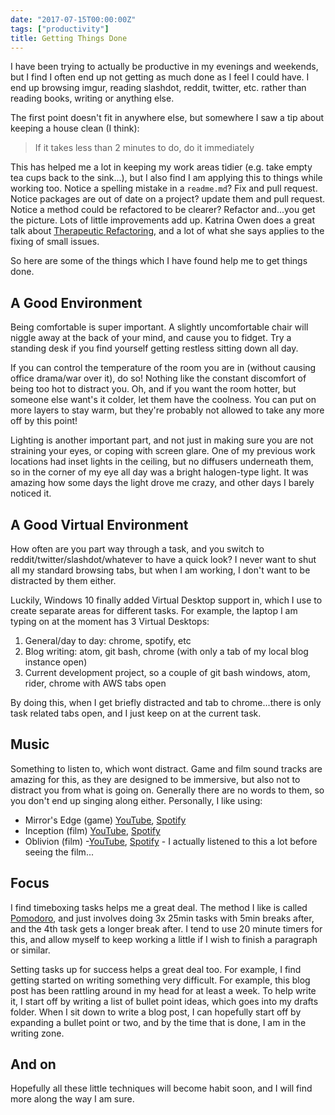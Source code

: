```yaml
---
date: "2017-07-15T00:00:00Z"
tags: ["productivity"]
title: Getting Things Done
---
```


I have been trying to actually be productive in my evenings and weekends, but I find I often end up not getting as much done as I feel I could have.  I end up browsing imgur, reading slashdot, reddit, twitter, etc. rather than reading books, writing or anything else.

The first point doesn't fit in anywhere else, but somewhere I saw a tip about keeping a house clean (I think):

> If it takes less than 2 minutes to do, do it immediately

This has helped me a lot in keeping my work areas tidier (e.g. take empty tea cups back to the sink...), but I also find I am applying this to things while working too.  Notice a spelling mistake in a `readme.md`? Fix and pull request. Notice packages are out of date on a project? update them and pull request.  Notice a method could be refactored to be clearer? Refactor and...you get the picture.  Lots of little improvements add up.  Katrina Owen does a great talk about [Therapeutic Refactoring](https://www.youtube.com/watch?v=J4dlF0kcThQ), and a lot of what she says applies to the fixing of small issues.

So here are some of the things which I have found help me to get things done.

## A Good Environment
Being comfortable is super important.  A slightly uncomfortable chair will niggle away at the back of your mind, and cause you to fidget.  Try a standing desk if you find yourself getting restless sitting down all day.

If you can control the temperature of the room you are in (without causing office drama/war over it), do so!  Nothing like the constant discomfort of being too hot to distract you.  Oh, and if you want the room hotter, but someone else want's it colder, let them have the coolness.  You can put on more layers to stay warm, but they're probably not allowed to take any more off by this point!

Lighting is another important part, and not just in making sure you are not straining your eyes, or coping with screen glare.  One of my previous work locations had inset lights in the ceiling, but no diffusers underneath them, so in the corner of my eye all day was a bright halogen-type light.  It was amazing how some days the light drove me crazy, and other days I barely noticed it.

## A Good Virtual Environment
How often are you part way through a task, and you switch to reddit/twitter/slashdot/whatever to have a quick look?  I never want to shut all my standard browsing tabs, but when I am working, I don't want to be distracted by them either.

Luckily, Windows 10 finally added Virtual Desktop support in, which I use to create separate areas for different tasks.  For example, the laptop I am typing on at the moment has 3 Virtual Desktops:

1. General/day to day: chrome, spotify, etc
2. Blog writing: atom, git bash, chrome (with only a tab of my local blog instance open)
3. Current development project, so a couple of git bash windows, atom, rider, chrome with AWS tabs open

By doing this, when I get briefly distracted and tab to chrome...there is only task related tabs open, and I just keep on at the current task.

## Music
Something to listen to, which wont distract.  Game and film sound tracks are amazing for this, as they are designed to be immersive, but also not to distract you from what is going on.  Generally there are no words to them, so you don't end up singing along either.  Personally, I like using:

* Mirror's Edge (game) [YouTube](https://www.youtube.com/watch?v=Y05wiQQbFLU), [Spotify](https://open.spotify.com/album/3x8kUWCtDfOEnOtyaRdkdp)
* Inception (film) [YouTube](https://www.youtube.com/watch?v=zp6pwnfmO48), [Spotify](https://open.spotify.com/album/2qvA7HmSg1iM6XMiFF76dp)
* Oblivion (film) -[YouTube](https://www.youtube.com/watch?v=sYD_U1CChew), [Spotify](https://open.spotify.com/album/6V8ConRfFeocQqrgmGd2MY) - I actually listened to this a lot before seeing the film...

## Focus

I find timeboxing tasks helps me a great deal.  The method I like is called [Pomodoro](https://en.wikipedia.org/wiki/Pomodoro_Technique), and just involves doing 3x 25min tasks with 5min breaks after, and the 4th task gets a longer break after.  I tend to use 20 minute timers for this, and allow myself to keep working a little if I wish to finish a paragraph or similar.

Setting tasks up for success helps a great deal too.  For example, I find getting started on writing something very difficult.  For example, this blog post has been rattling around in my head for at least a week.  To help write it, I start off by writing a list of bullet point ideas, which goes into my drafts folder.  When I sit down to write a blog post, I can hopefully start off by expanding a bullet point or two, and by the time that is done, I am in the writing zone.

## And on

Hopefully all these little techniques will become habit soon, and I will find more along the way I am sure.
